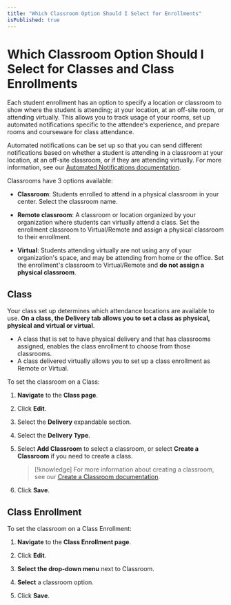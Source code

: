 ```yaml
---
title: "Which Classroom Option Should I Select for Enrollments"
isPublished: true
---
```


# Which Classroom Option Should I Select for Classes and Class Enrollments

Each student enrollment has an option to specify a location or classroom to show where the student is attending; at your location, at an off-site room, or attending virtually. This allows you to track usage of your rooms, set up automated notifications specific to the attendee's experience, and prepare rooms and courseware for class attendance.

Automated notifications can be set up so that you can send different notifications based on whether a student is attending in a classroom at your location, at an off-site classroom, or if they are attending virtually. For more information, see our [Automated Notifications documentation](../../notifications/use-automated-notifications.md).

Classrooms have 3 options available: 

- **Classroom**: Students enrolled to attend in a physical classroom in your center. Select the classroom name.

- **Remote classroom**: A classroom or location organized by your organization where students can virtually attend a class. Set the enrollment classroom to Virtual/Remote and assign a physical classroom to their enrollment.

- **Virtual**: Students attending virtually are not using any of your organization's space, and may be attending from home or the office. Set the enrollment's classroom to Virtual/Remote and **do not assign a physical classroom**. 

## Class 

Your class set up determines which attendance locations are available to use. **On a class, the Delivery tab allows you to set a class as physical, physical and virtual or virtual**. 

- A class that is set to have physical delivery and that has classrooms assigned, enables the class enrollment to choose from those classrooms. 
- A class delivered virtually allows you to set up a class enrollment as Remote or Virtual.

To set the classroom on a Class: 

1. **Navigate** to the **Class page**.

1. Click **Edit**. 

1. Select the **Delivery** expandable section. 

1. Select the **Delivery Type**. 

1. Select **Add Classroom** to select a classroom, or select **Create a Classroom** if you need to create a class. 

    >[!knowledge] For more information about creating a classroom, see our [Create a Classroom documentation](create-classrooms.md).

1. Click **Save**.

## Class Enrollment 

To set the classroom on a Class Enrollment: 

1. **Navigate** to the **Class Enrollment page**.

1. Click **Edit**. 

1. **Select the drop-down menu** next to Classroom.

1. **Select** a classroom option. 

1. Click **Save**.
